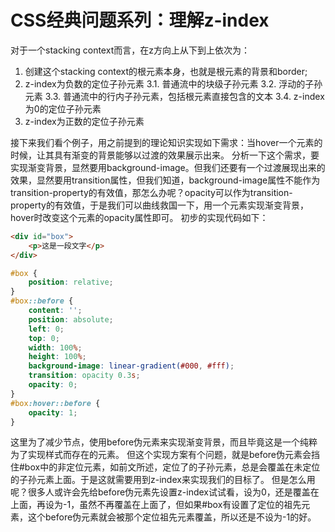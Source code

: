 # CSS经典问题系列：理解z-index

对于一个stacking context而言，在z方向上从下到上依次为：
1. 创建这个stacking context的根元素本身，也就是根元素的背景和border;
2. z-index为负数的定位子孙元素
3.1. 普通流中的块级子孙元素
3.2. 浮动的子孙元素
3.3. 普通流中的行内子孙元素，包括根元素直接包含的文本
3.4. z-index为0的定位子孙元素
4. z-index为正数的定位子孙元素

接下来我们看个例子，用之前提到的理论知识实现如下需求：当hover一个元素的时候，让其具有渐变的背景能够以过渡的效果展示出来。
分析一下这个需求，要实现渐变背景，显然要用background-image。但我们还要有一个过渡展现出来的效果，显然要用transition属性，但我们知道，background-image属性不能作为transition-property的有效值，那怎么办呢？opacity可以作为transition-property的有效值，于是我们可以曲线救国一下，用一个元素实现渐变背景，hover时改变这个元素的opacity属性即可。
初步的实现代码如下：

```HTML
<div id="box">
    <p>这是一段文字</p>
</div>
```

```CSS
#box {
    position: relative;
}
#box::before {
    content: '';
    position: absolute;
    left: 0;
    top: 0;
    width: 100%;
    height: 100%;
    background-image: linear-gradient(#000, #fff);
    transition: opacity 0.3s;
    opacity: 0;
}
#box:hover::before {
    opacity: 1;
}
```

这里为了减少节点，使用before伪元素来实现渐变背景，而且毕竟这是一个纯粹为了实现样式而存在的元素。
但这个实现方案有个问题，就是before伪元素会挡住#box中的非定位元素，如前文所述，定位了的子孙元素，总是会覆盖在未定位的子孙元素上面。于是这就需要用到z-index来实现我们的目标了。
但是怎么用呢？很多人或许会先给before伪元素先设置z-index试试看，设为0，还是覆盖在上面，再设为-1，虽然不再覆盖在上面了，但如果#box有设置了定位的祖先元素，这个before伪元素就会被那个定位祖先元素覆盖，所以还是不设为-1的好。


